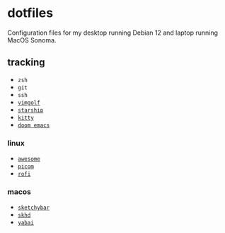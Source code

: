 # dotfiles
Configuration files for my desktop running Debian 12 and laptop running MacOS Sonoma.

## tracking
+ `zsh`
+ `git`
+ `ssh`
+ [`vimgolf`](https://www.vimgolf.com/)
+ [`starship`](https://starship.rs/)
+ [`kitty`](https://sw.kovidgoyal.net/kitty/)
+ [`doom emacs`](https://github.com/doomemacs/doomemacs)

### linux
+ [`awesome`](https://awesomewm.org/)
+ [`picom`](https://github.com/yshui/picom/)
+ [`rofi`](https://github.com/davatorium/rofi/)

### macos
+ [`sketchybar`](https://github.com/FelixKratz/SketchyBar)
+ [`skhd`](https://github.com/koekeishiya/skhd)
+ [`yabai`](https://github.com/koekeishiya/yabai)
